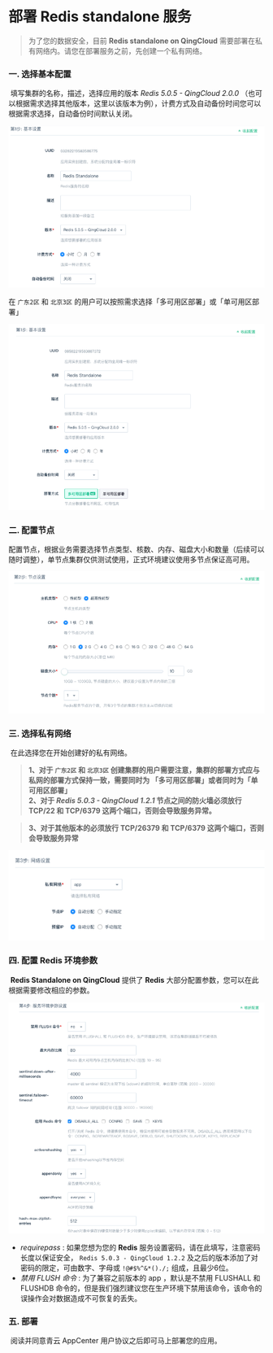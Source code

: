 ---
---

# 部署 Redis standalone 服务

> 为了您的数据安全，目前 **Redis standalone on QingCloud** 需要部署在私有网络内。请您在部署服务之前，先创建一个私有网络。



### 一. 选择基本配置

​      填写集群的名称，描述，选择应用的版本 _Redis 5.0.5 - QingCloud 2.0.0_ （也可以根据需求选择其他版本，这里以该版本为例），计费方式及自动备份时间您可以根据需求选择，自动备份时间默认关闭。

![服务名称](../_images/base_step_1.png)

  在 `广东2区` 和 `北京3区` 的用户可以按照需求选择「多可用区部署」或「单可用区部署」

![服务名称](../_images/base_step_1_1.png)

### 二. 配置节点

​        配置节点，根据业务需要选择节点类型、核数、内存、磁盘大小和数量（后续可以随时调整），单节点集群仅供测试使用，正式环境建议使用多节点保证高可用。

![配置节点](../_images/base_step_2.png) 

### 三. 选择私有网络

​     在此选择您在开始创建好的私有网络。
​ 

> **1、对于 `广东2区` 和 `北京3区` 创建集群的用户需要注意，集群的部署方式应与私网的部署方式保持一致，需要同时为 「多可用区部署」或者同时为「单可用区部署」** 
> ​  
> **2、对于 _Redis 5.0.3 - QingCloud 1.2.1_ 节点之间的防火墙必须放行 TCP/22 和 TCP/6379 这两个端口，否则会导致服务异常。**

> **3、对于其他版本的必须放行 TCP/26379 和 TCP/6379 这两个端口，否则会导致服务异常**

![选择私有网络](../_images/base_step_3.png)

### 四. 配置 Redis 环境参数

​       **Redis Standalone on QingCloud** 提供了 **Redis** 大部分配置参数，您可以在此根据需要修改相应的参数。

![配置环境变量](../_images/base_step_4.png) 

- _requirepass_ : 如果您想为您的 **Redis** 服务设置密码，请在此填写，注意密码长度以保证安全， `Redis 5.0.3 - QingCloud 1.2.2` 及之后的版本添加了对密码的限定，可由数字、字母或 `!@#$%^&*()./;` 组成，且最少6位。
- _禁用 FLUSH 命令_ : 为了兼容之前版本的 app ，默认是不禁用 FLUSHALL 和 FLUSHDB 命令的，但是我们强烈建议您在生产环境下禁用该命令，该命令的误操作会对数据造成不可恢复的丢失。



### 五. 部署

​       阅读并同意青云 AppCenter 用户协议之后即可马上部署您的应用。
